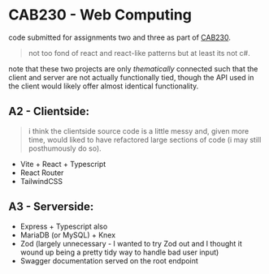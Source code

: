 # CAB230 - Web Computing

code submitted for assignments two and three as part of [CAB230](https://www.qut.edu.au/study/unit?unitCode=CAB230).

> not too fond of react and react-like patterns but at least its not c#.

note that these two projects are only *thematically* connected such that the client and server are not actually functionally tied, though the API used in the client would likely offer almost identical functionality.

## A2 - Clientside:

> i think the clientside source code is a little messy and, given more time, would liked to have refactored large sections of code (i may still posthumously do so).
 
- Vite + React + Typescript
- React Router
- TailwindCSS

## A3 - Serverside:

- Express + Typescript also
- MariaDB (or MySQL) + Knex
- Zod (largely unnecessary - I wanted to try Zod out and I thought it wound up being a pretty tidy way to handle bad user input)
- Swagger documentation served on the root endpoint
